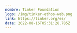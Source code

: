 ```yaml
---
nombre: Tinker Foundation
logo: /img/tinker-ethos-web.png
link: https://tinker.org/es/
date: 2022-08-16T05:31:28.785Z
---
```

